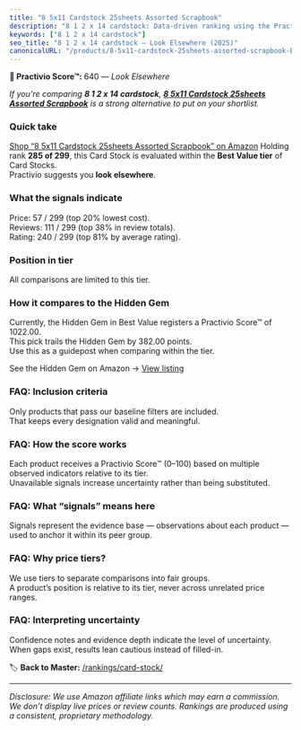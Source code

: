 ```yaml
---
title: "8 5x11 Cardstock 25sheets Assorted Scrapbook"
description: "8 1 2 x 14 cardstock: Data-driven ranking using the Practivio Score™. Positioned by quality, value, demand, findability, momentum."
keywords: ["8 1 2 x 14 cardstock"]
seo_title: "8 1 2 x 14 cardstock — Look Elsewhere (2025)"
canonicalURL: "/products/8-5x11-cardstock-25sheets-assorted-scrapbook-B0BXB612G5/"
---
```


**🚫 Practivio Score™:** 640 — _Look Elsewhere_


*If you're comparing **8 1 2 x 14 cardstock**, **[8 5x11 Cardstock 25sheets Assorted Scrapbook](https://www.amazon.com/dp/B0BXB612G5?tag=practivio-20)** is a strong alternative to put on your shortlist.*
### Quick take
[Shop “8 5x11 Cardstock 25sheets Assorted Scrapbook” on Amazon](https://www.amazon.com/dp/B0BXB612G5?tag=practivio-20)
Holding rank **285 of 299**, this Card Stock is evaluated within the **Best Value tier** of Card Stocks.  
Practivio suggests you **look elsewhere**.

### What the signals indicate
Price: 57 / 299 (top 20% lowest cost).  
Reviews: 111 / 299 (top 38% in review totals).  
Rating: 240 / 299 (top 81% by average rating).  

### Position in tier
All comparisons are limited to this tier.

### How it compares to the Hidden Gem
Currently, the Hidden Gem in Best Value registers a Practivio Score™ of 1022.00.  
This pick trails the Hidden Gem by 382.00 points.  
Use this as a guidepost when comparing within the tier.  

See the Hidden Gem on Amazon → [View listing](https://www.amazon.com/dp/B006P1EQXA?tag=practivio-20)

### FAQ: Inclusion criteria
Only products that pass our baseline filters are included.  
That keeps every designation valid and meaningful.

### FAQ: How the score works
Each product receives a Practivio Score™ (0–100) based on multiple observed indicators relative to its tier.  
Unavailable signals increase uncertainty rather than being substituted.

### FAQ: What “signals” means here
Signals represent the evidence base — observations about each product — used to anchor it within its peer group.

### FAQ: Why price tiers?
We use tiers to separate comparisons into fair groups.  
A product’s position is relative to its tier, never across unrelated price ranges.

### FAQ: Interpreting uncertainty
Confidence notes and evidence depth indicate the level of uncertainty.  
When gaps exist, results lean cautious instead of filled-in.


🏷️ **Back to Master:** [/rankings/card-stock/](/rankings/card-stock/)

---
_Disclosure: We use Amazon affiliate links which may earn a commission. We don’t display live prices or review counts. Rankings are produced using a consistent, proprietary methodology._
